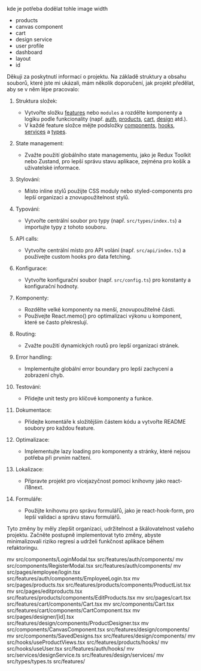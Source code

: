 kde je potřeba dodělat tohle image width

- products
- canvas component
- cart
- design service
- user profile
- dashboard
- layout
- id

Děkuji za poskytnutí informací o projektu. Na základě struktury a obsahu souborů, které jste mi ukázali, mám několik doporučení, jak projekt předělat, aby se v něm lépe pracovalo:

1. Struktura složek:
   - Vytvořte složku [features](file:///c%3A/Users/thanh/Downloads/Programy/printpresto/README.md#21%2C63-21%2C63) nebo `modules` a rozdělte komponenty a logiku podle funkcionality (např. [auth](file:///c%3A/Users/thanh/Downloads/Programy/printpresto/src/pages/employee/dashboard.tsx#24%2C49-24%2C49), [products](file:///c%3A/Users/thanh/Downloads/Programy/printpresto/note.md#3%2C3-3%2C3), [cart](file:///c%3A/Users/thanh/Downloads/Programy/printpresto/note.md#5%2C3-5%2C3), [design](file:///c%3A/Users/thanh/Downloads/Programy/printpresto/note.md#6%2C3-6%2C3) atd.).
   - V každé feature složce mějte podsložky [components](file:///c%3A/Users/thanh/Downloads/Programy/printpresto/src/pages/_app.tsx#4%2C24-4%2C24), [hooks](file:///c%3A/Users/thanh/Downloads/Programy/printpresto/src/pages/designer/%5Bid%5D.tsx#6%2C28-6%2C28), [services](file:///c%3A/Users/thanh/Downloads/Programy/printpresto/src/pages/designer/%5Bid%5D.tsx#8%2C47-8%2C47) a [types](file:///c%3A/Users/thanh/Downloads/Programy/printpresto/src/pages/products.tsx#6%2C29-6%2C29).

2. State management:
   - Zvažte použití globálního state managementu, jako je Redux Toolkit nebo Zustand, pro lepší správu stavu aplikace, zejména pro košík a uživatelské informace.

3. Stylování:
   - Místo inline stylů použijte CSS moduly nebo styled-components pro lepší organizaci a znovupoužitelnost stylů.

4. Typování:
   - Vytvořte centrální soubor pro typy (např. `src/types/index.ts`) a importujte typy z tohoto souboru.

5. API calls:
   - Vytvořte centrální místo pro API volání (např. `src/api/index.ts`) a používejte custom hooks pro data fetching.

6. Konfigurace:
   - Vytvořte konfigurační soubor (např. `src/config.ts`) pro konstanty a konfigurační hodnoty.

7. Komponenty:
   - Rozdělte velké komponenty na menší, znovupoužitelné části.
   - Používejte React.memo() pro optimalizaci výkonu u komponent, které se často překreslují.

8. Routing:
   - Zvažte použití dynamických routů pro lepší organizaci stránek.

9. Error handling:
   - Implementujte globální error boundary pro lepší zachycení a zobrazení chyb.

10. Testování:
    - Přidejte unit testy pro klíčové komponenty a funkce.

11. Dokumentace:
    - Přidejte komentáře k složitějším částem kódu a vytvořte README soubory pro každou feature.

12. Optimalizace:
    - Implementujte lazy loading pro komponenty a stránky, které nejsou potřeba při prvním načtení.

13. Lokalizace:
    - Připravte projekt pro vícejazyčnost pomocí knihovny jako react-i18next.

14. Formuláře:
    - Použijte knihovnu pro správu formulářů, jako je react-hook-form, pro lepší validaci a správu stavu formulářů.

Tyto změny by měly zlepšit organizaci, udržitelnost a škálovatelnost vašeho projektu. Začněte postupně implementovat tyto změny, abyste minimalizovali riziko regresí a udrželi funkčnost aplikace během refaktoringu.


mv src/components/LoginModal.tsx src/features/auth/components/
mv src/components/RegisterModal.tsx src/features/auth/components/
mv src/pages/employee/login.tsx src/features/auth/components/EmployeeLogin.tsx
mv src/pages/products.tsx src/features/products/components/ProductList.tsx
mv src/pages/editproducts.tsx src/features/products/components/EditProducts.tsx
mv src/pages/cart.tsx src/features/cart/components/Cart.tsx
mv src/components/Cart.tsx src/features/cart/components/CartComponent.tsx
mv src/pages/designer/[id].tsx src/features/design/components/ProductDesigner.tsx
mv src/components/CanvasComponent.tsx src/features/design/components/
mv src/components/SavedDesigns.tsx src/features/design/components/
mv src/hooks/useProductViews.tsx src/features/products/hooks/
mv src/hooks/useUser.tsx src/features/auth/hooks/
mv src/services/designService.ts src/features/design/services/
mv src/types/types.ts src/features/